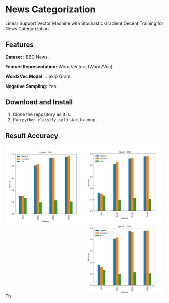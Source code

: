 # News Categorization
Linear Support Vector Machine with Stochastic Gradient Decent Training for News Categorization.

## Features
**Dataset :** BBC News.

**Feature Representation:** Word Vectors (Word2Vec).

**Word2Vec Model :** : Skip Gram.

**Negative Sampling:** Yes.

## Download and Install
1. Clone the repository as it is.
2. Run `python classify.py` to start training.


## Result Accuracy

<img src="RESULT/img/res_epoch_250.png"
     alt="Markdown Monster icon" width="250"
     style="float: left; margin-right: 0px;"/>
     
<img src="RESULT/img/res_epoch_500.png"
     alt="Markdown Monster icon" width="250"
     style="float: left; margin-right: 0px;"/>
     
<img src="RESULT/img/res_epoch_1000.png"
     alt="Markdown Monster icon" width="250"
     style="float: left;"/>    
     
<br />
Th